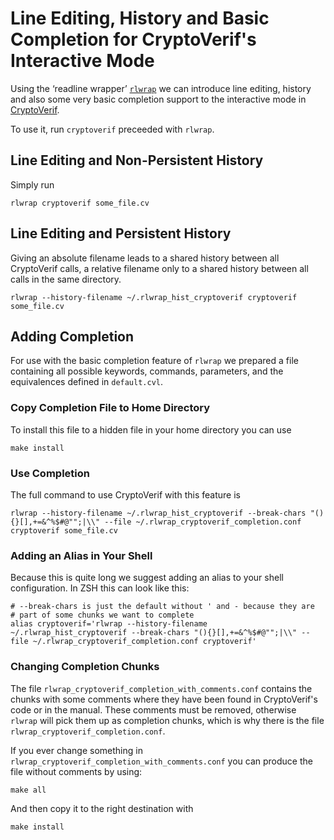 # Line Editing, History and Basic Completion for CryptoVerif's Interactive Mode

Using the ‘readline wrapper’ [`rlwrap`](https://github.com/hanslub42/rlwrap)
we can introduce line editing, history and also some very basic
completion support to the interactive mode in [CryptoVerif](http://prosecco.gforge.inria.fr/personal/bblanche/cryptoverif/).

To use it, run `cryptoverif` preceeded with `rlwrap`.

## Line Editing and Non-Persistent History
Simply run
```
rlwrap cryptoverif some_file.cv
```

## Line Editing and Persistent History
Giving an absolute filename leads to a shared history between all
CryptoVerif calls, a relative filename only to a shared history between
all calls in the same directory.
```
rlwrap --history-filename ~/.rlwrap_hist_cryptoverif cryptoverif some_file.cv
```

## Adding Completion
For use with the basic completion feature of `rlwrap` we prepared a file
containing all possible keywords, commands, parameters, and the
equivalences defined in `default.cvl`.

### Copy Completion File to Home Directory
To install this file to a hidden
file in your home directory you can use
```
make install
```

### Use Completion
The full command to use CryptoVerif with this feature is
```
rlwrap --history-filename ~/.rlwrap_hist_cryptoverif --break-chars "(){}[],+=&^%$#@"";|\\" --file ~/.rlwrap_cryptoverif_completion.conf cryptoverif some_file.cv
```

### Adding an Alias in Your Shell
Because this is quite long we suggest adding an alias to your shell
configuration. In ZSH this can look like this:

```
# --break-chars is just the default without ' and - because they are
# part of some chunks we want to complete
alias cryptoverif='rlwrap --history-filename ~/.rlwrap_hist_cryptoverif --break-chars "(){}[],+=&^%$#@"";|\\" --file ~/.rlwrap_cryptoverif_completion.conf cryptoverif'
```

### Changing Completion Chunks
The file
`rlwrap_cryptoverif_completion_with_comments.conf` contains the chunks
with some comments where they have been found in CryptoVerif's code or
in the manual. These comments must be removed, otherwise `rlwrap` will
pick them up as completion chunks, which is why there is the file
`rlwrap_cryptoverif_completion.conf`.

If you ever change something in
`rlwrap_cryptoverif_completion_with_comments.conf` you can produce the
file without comments by using:
```
make all
```

And then copy it to the right destination with
```
make install
```
